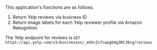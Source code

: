 This application's functions are as follows.

1) Return Yelp reviews via business ID
2) Return image labels for each Yelp reviewer profile via Amazon Rekognition

The Yelp endpoint for reviews is 
`GET https://api.yelp.com/v3/businesses/_eUkcZsTcwpgQ4g3NtJ8sg/reviews`
